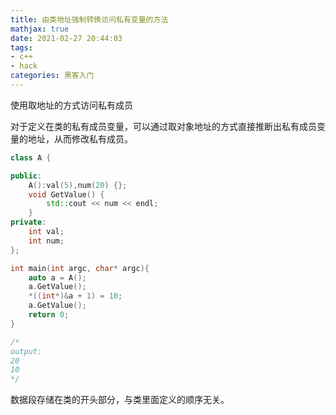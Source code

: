 ```yaml
---
title: 由类地址强制转换访问私有变量的方法
mathjax: true
date: 2021-02-27 20:44:03
tags:
- c++
- hack
categories: 黑客入门
---
```


使用取地址的方式访问私有成员

<!-- more -->

对于定义在类的私有成员变量，可以通过取对象地址的方式直接推断出私有成员变量的地址，从而修改私有成员。

```cpp
class A {

public:
	A():val(5),num(20) {};
	void GetValue() {
		std::cout << num << endl;
	}
private:
	int val;
	int num;
};

int main(int argc, char* argc){
    auto a = A();
	a.GetValue();
	*((int*)&a + 1) = 10;
	a.GetValue();
    return 0;
}

/*
output:
20
10
*/

```
数据段存储在类的开头部分，与类里面定义的顺序无关。

